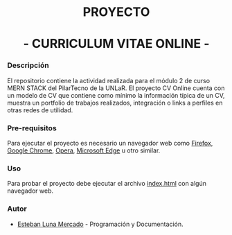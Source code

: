 <h1 align="center">PROYECTO</h1>
<h1 align="center">- CURRICULUM VITAE ONLINE -</h1>

### Descripción

El repositorio contiene la actividad realizada para el módulo 2 de curso MERN STACK del PilarTecno de la UNLaR.
El proyecto CV Online cuenta con un modelo de CV que contiene como mínimo la información típica de un CV, muestra un portfolio de trabajos realizados, integración o links a perfiles en otras redes de utilidad.

### Pre-requisitos

Para ejecutar el proyecto es necesario un navegador web como [Firefox](https://www.mozilla.org/es-AR/firefox/new/), [Google Chrome](https://www.google.com/intl/es-419/chrome/), [Opera](https://www.opera.com/es), [Microsoft Edge](https://www.microsoft.com/es-es/edge) u otro similar.

### Uso

Para probar el proyecto debe ejecutar el archivo [index.html](index.html) con algún navegador web.

### Autor

* [Esteban Luna Mercado](https://github.com/restebanlm) - Programación y Documentación.
